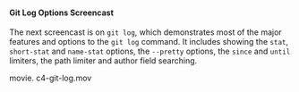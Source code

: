 <!--
SPDX-FileCopyrightText: 2008 Geoffrey Grosenbach <boss@topfunky.com>
SPDX-FileCopyrightText: 2008 Scott Chacon <schacon@gmail.com>

SPDX-License-Identifier: CC-BY-SA-3.0
-->

#### Git Log Options Screencast

The next screencast is on `git log`, which demonstrates most of the major features and options to the `git log` command. It includes showing the `stat`, `short-stat` and `name-stat` options, the `--pretty` options, the `since` and `until` limiters, the path limiter and author field searching.

movie. c4-git-log.mov
